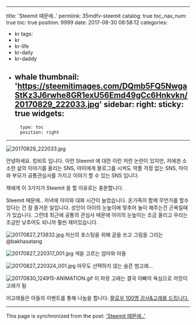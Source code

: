 
---
title: 'Steemit 때문에..'
permlink: 35mdfv-steemit
catalog: true
toc_nav_num: true
toc: true
position: 9999
date: 2017-08-30 08:58:12
categories:
- kr
tags:
- kr
- kr-life
- kr-daily
- kr-daddy
- whale
thumbnail: 'https://steemitimages.com/DQmb5FQ5NwgaStKz3J6rwhe8GR1exU56Emd49gCc6Hnkvkn/20170829_222033.jpg'
sidebar:
    right:
        sticky: true
widgets:
    -
        type: toc
        position: right
---


![20170829_222033.jpg](https://steemitimages.com/DQmb5FQ5NwgaStKz3J6rwhe8GR1exU56Emd49gCc6Hnkvkn/20170829_222033.jpg)

안녕하세요. 킹비트 입니다.  이런 Steemit 에 대한 이런 저런 논란이 있지만,
저에겐 소소한 삶의 이야기를 올리는 SNS,
아이에게 블로그를 시켜도 악플 걱정 없는 SNS,
아이와 부모가 공통관심사를 가지고 이야기 할 수 있는 SNS 입니다. 

제에게 이 3가지가 Steemit 을 할 이유로는 충분합니다. 

Steemit 때문에.. 저녁에 아이와 대화 시간이 늘었습니다. 온가족이 함께 무언가를 할수 있다는 건 참 즐거운 일입니다. 
성인이 아이의 눈높이에 맞추어 놀이 해주는건 곤욕일때가 있습니다. 그런데 최근에 공통의 관심사 때문에 아이의 눈높이는 조금  올리고 우리는 조금만 낮추어도 되니까 훨씬 재미있습니다.

![20170827_213832.jpg](https://steemitimages.com/DQmaiAm4SBM1HgYg7hrw6GkPi8TmAMfaxd2AT7UogW7SBBR/20170827_213832.jpg)
자신의 포스팅을 위해 글을 쓰고 그림을 그리는 @bakhasatang

![20170827_220317_001.jpg](https://steemitimages.com/DQmYaFtvryMeLAKZw1AwyEZqTqkLedzhWck9Zyx8eFTq9w7/20170827_220317_001.jpg)
색을 고르는 엄마와 아들

![20170827_220324_001.jpg](https://steemitimages.com/DQmQ58KwXpWUwKRrCkHZhr2tzth3PpoSbF4UaWKB7vYywSQ/20170827_220324_001.jpg)
아무도 선택하지 않는 슬픈 범고래...

 ![20170830_124915-ANIMATION.gif](https://steemitimages.com/DQmNS3HZHMCM8jiwz7GkSxnhrF8CxB2gF1fBoLgtJyq3kyM/20170830_124915-ANIMATION.gif)
이 파랑 고래는 결국 아빠의 욕심으로 까망이 고래가 됨

이고래들은 아들의 이벤트를 통해 나눔을 합니다. 
[팔로우 100명 감사&고래를 드립니다.](https://steemkr.com/kr/@bakhasatang/100-and)

- - -

This page is synchronized from the post: ['Steemit 때문에..'](https://steemit.com/@kingbit/35mdfv-steemit)
